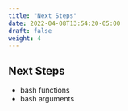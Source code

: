 ```yaml
---
title: "Next Steps"
date: 2022-04-08T13:54:20-05:00
draft: false
weight: 4
---
```


## Next Steps

- bash functions
- bash arguments